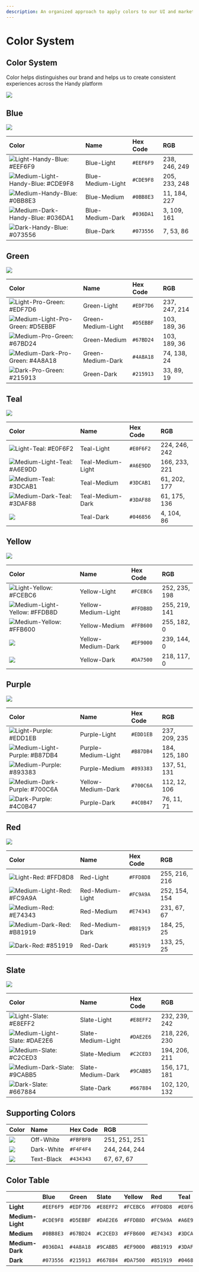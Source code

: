 ```yaml
---
description: An organized approach to apply colors to our UI and marketing assets.
---
```


# Color System

## Color System

Color helps distinguishes our brand and helps us to create consistent experiences across the Handy platform

![](../.gitbook/assets/color.png)

## Blue

![](../.gitbook/assets/blue.png)

| Color | Name | Hex Code | RGB |
| :--- | :--- | :--- | :--- |
| ![Light-Handy-Blue: \#EEF6F9](../.gitbook/assets/light-handy-blue.png) | Blue-Light | `#EEF6F9` | 238, 246, 249 |
| ![Medium-Light-Handy-Blue: \#CDE9F8](../.gitbook/assets/medium-light-handy-blue.png) | Blue-Medium-Light | `#CDE9F8` | 205, 233, 248 |
| ![Medium-Handy-Blue: \#0BB8E3](../.gitbook/assets/medium-handy-blue.png) | Blue-Medium | `#0BB8E3` | 11, 184, 227 |
| ![Medium-Dark-Handy-Blue: \#036DA1](../.gitbook/assets/medium-dark-handy-blue.png) | Blue-Medium-Dark | `#036DA1` | 3, 109, 161 |
| ![Dark-Handy-Blue: \#073556](../.gitbook/assets/dark-handy-blue.png) | Blue-Dark | `#073556` | 7, 53, 86 |

## Green

![](../.gitbook/assets/green.png)

| Color | Name | Hex Code | RGB |
| :--- | :--- | :--- | :--- |
| ![Light-Pro-Green: \#EDF7D6](../.gitbook/assets/light-pro-green.png) | Green-Light | `#EDF7D6` | 237, 247, 214 |
| ![Medium-Light-Pro-Green: \#D5EBBF](../.gitbook/assets/medium-light-pro-green.png) | Green-Medium-Light | `#D5EBBF` | 103, 189, 36 |
| ![Medium-Pro-Green: \#67BD24](../.gitbook/assets/medium-pro-green.png) | Green-Medium | `#67BD24` | 103, 189, 36 |
| ![Medium-Dark-Pro-Green: \#4A8A18](../.gitbook/assets/medium-dark-pro-green.png) | Green-Medium-Dark | `#4A8A18` | 74, 138, 24 |
| ![Dark-Pro-Green: \#215913](../.gitbook/assets/dark-pro-green.png) | Green-Dark | `#215913` | 33, 89, 19 |

## Teal

![](../.gitbook/assets/teal%20%281%29.png)

| Color | Name | Hex Code | RGB |
| :--- | :--- | :--- | :--- |
| ![Light-Teal: \#E0F6F2](../.gitbook/assets/light-teal.png) | Teal-Light | `#E0F6F2` | 224, 246, 242 |
| ![Medium-Light-Teal: \#A6E9DD](../.gitbook/assets/medium-light-teal.png) | Teal-Medium-Light | `#A6E9DD` | 166, 233, 221 |
| ![Medium-Teal: \#3DCAB1](../.gitbook/assets/medium-teal.png) | Teal-Medium | `#3DCAB1` | 61, 202, 177 |
| ![Medium-Dark-Teal: \#3DAF88](../.gitbook/assets/medium-dark-teal.png) | Teal-Medium-Dark | `#3DAF88` | 61, 175, 136 |
| ![](../.gitbook/assets/image%20%288%29.png) | Teal-Dark | `#046856` | 4, 104, 86 |

## Yellow

![](../.gitbook/assets/yellow.png)

| Color | Name | Hex Code | RGB |
| :--- | :--- | :--- | :--- |
| ![Light-Yellow: \#FCEBC6](../.gitbook/assets/light-yellow.png) | Yellow-Light | `#FCEBC6` | 252, 235, 198 |
| ![Medium-Light-Yellow: \#FFDB8D](../.gitbook/assets/medium-light-yellow.png) | Yellow-Medium-Light | `#FFDB8D` | 255, 219, 141 |
| ![Medium-Yellow: \#FFB600](../.gitbook/assets/medium-yellow.png) | Yellow-Medium | `#FFB600` | 255, 182, 0 |
| ![](https://blobscdn.gitbook.com/v0/b/gitbook-28427.appspot.com/o/assets%2F-LPWP46krdBhvVZjXTI3%2F-Lx9usMMw2mVhSYMiN1n%2F-Lx9x0b8SCZAgj0mQotA%2Fimage.png?alt=media&token=ffaa74df-88a9-4b5b-a01b-e0a0fa9fac25) | Yellow-Medium-Dark | `#EF9000` | 239, 144, 0 |
| ![](https://blobscdn.gitbook.com/v0/b/gitbook-28427.appspot.com/o/assets%2F-LPWP46krdBhvVZjXTI3%2F-Lx9usMMw2mVhSYMiN1n%2F-Lx9x5wVaixrKU3TD_CE%2Fimage.png?alt=media&token=0226cfdf-4697-4db2-b988-9cdfb8ccdcf2) | Yellow-Dark | `#DA7500` | 218, 117, 0 |

## Purple

![](../.gitbook/assets/purple.png)

| Color | Name | Hex Code | RGB |
| :--- | :--- | :--- | :--- |
| ![Light-Purple: \#EDD1EB](../.gitbook/assets/light-purple.png) | Purple-Light | `#EDD1EB` | 237, 209, 235 |
| ![Medium-Light-Purple: \#B87DB4](../.gitbook/assets/medium-light-purple.png) | Purple-Medium-Light | `#B87DB4` | 184, 125, 180 |
| ![Medium-Purple: \#893383](../.gitbook/assets/medium-purple.png) | Purple-Medium | `#893383` | 137, 51, 131 |
| ![Medium-Dark-Purple: \#700C6A](../.gitbook/assets/medium-dark-purple.png) | Yellow-Medium-Dark | `#700C6A` | 112, 12, 106 |
| ![Dark-Purple: \#4C0B47](../.gitbook/assets/dark-purple.png) | Purple-Dark | `#4C0B47` | 76, 11, 71 |

## Red

![](../.gitbook/assets/red.png)

| Color | Name | Hex Code | RGB |
| :--- | :--- | :--- | :--- |
| ![Light-Red: \#FFD8D8](../.gitbook/assets/light-red.png) | Red-Light | `#FFD8D8` | 255, 216, 216 |
| ![Medium-Light-Red: \#FC9A9A](../.gitbook/assets/medium-light-red.png) | Red-Medium-Light | `#FC9A9A` | 252, 154, 154 |
| ![Medium-Red: \#E74343](../.gitbook/assets/medium-red.png) | Red-Medium | `#E74343` | 231, 67, 67 |
| ![Medium-Dark-Red: \#B81919](../.gitbook/assets/medium-dark-red.png) | Red-Medium-Dark | `#B81919` | 184, 25, 25 |
| ![Dark-Red: \#851919](../.gitbook/assets/dark-red.png) | Red-Dark | `#851919` | 133, 25, 25 |

## Slate

![](../.gitbook/assets/slate.png)

| Color | Name | Hex Code | RGB |
| :--- | :--- | :--- | :--- |
| ![Light-Slate: \#E8EFF2](../.gitbook/assets/light-slate.png) | Slate-Light | `#E8EFF2` | 232, 239, 242 |
| ![Medium-Light-Slate: \#DAE2E6](../.gitbook/assets/medium-light-slate.png) | Slate-Medium-Light | `#DAE2E6` | 218, 226, 230 |
| ![Medium-Slate: \#C2CED3](../.gitbook/assets/medium-slate.png) | Slate-Medium | `#C2CED3` | 194, 206, 211 |
| ![Medium-Dark-Slate: \#9CABB5](../.gitbook/assets/medium-dark-slate.png) | Slate-Medium-Dark | `#9CABB5` | 156, 171, 181 |
| ![Dark-Slate: \#667884](../.gitbook/assets/dark-slate.png) | Slate-Dark | `#667884` | 102, 120, 132 |

## Supporting Colors

| Color | Name | Hex Code | RGB |
| :--- | :--- | :--- | :--- |
| ![](../.gitbook/assets/image%20%282%29.png) | Off-White | `#FBFBFB` | 251, 251, 251 |
| ![](../.gitbook/assets/image%20%2814%29.png) | Dark-White | `#F4F4F4` | 244, 244, 244 |
| ![](../.gitbook/assets/image%20%289%29.png) | Text-Black | `#434343` | 67, 67, 67 |

## Color Table

|  | Blue | Green | Slate | Yellow | Red | Teal | Purple |
| :--- | :--- | :--- | :--- | :--- | :--- | :--- | :--- |
| **Light** | `#EEF6F9` | `#EDF7D6` | `#E8EFF2` | `#FCEBC6` | `#FFD8D8` | `#E0F6F2` | `#EDD1EB` |
| **Medium-Light** | `#CDE9F8` | `#D5EBBF` | `#DAE2E6` | `#FFDB8D` | `#FC9A9A` | `#A6E9DD` | `#B87DB4` |
| **Medium** | `#0BB8E3` | `#67BD24` | `#C2CED3` | `#FFB600` | `#E74343` | `#3DCAB1` | `#893383` |
| **Medium-Dark** | `#036DA1` | `#4A8A18` | `#9CABB5` | `#EF9000` | `#B81919` | `#3DAF88` | `#700C6A` |
| **Dark** | `#073556` | `#215913` | `#667884` | `#DA7500` | `#851919` | `#046856` | `#4C0B47` |

